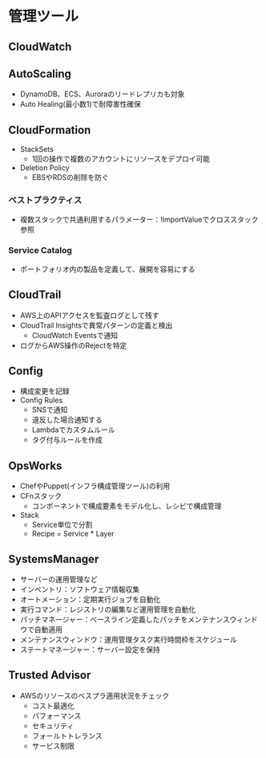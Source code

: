 # 管理ツール

## CloudWatch

## AutoScaling

- DynamoDB、ECS、Auroraのリードレプリカも対象
- Auto Healing(最小数1)で耐障害性確保

## CloudFormation

- StackSets
  - 1回の操作で複数のアカウントにリソースをデプロイ可能
- Deletion Policy
  - EBSやRDSの削除を防ぐ

### ベストプラクティス

- 複数スタックで共通利用するパラメーター：!ImportValueでクロススタック参照

### Service Catalog

- ポートフォリオ内の製品を定義して、展開を容易にする

## CloudTrail

- AWS上のAPIアクセスを監査ログとして残す
- CloudTrail Insightsで異常パターンの定義と検出
  - CloudWatch Eventsで通知
- ログからAWS操作のRejectを特定

## Config

- 構成変更を記録
- Config Rules
  - SNSで通知
  - 違反した場合通知する
  - Lambdaでカスタムルール
  - タグ付与ルールを作成

## OpsWorks

- ChefやPuppet(インフラ構成管理ツール)の利用
- CFnスタック
  - コンポーネントで構成要素をモデル化し、レシピで構成管理
- Stack
  - Service単位で分割
  - Recipe = Service * Layer

## SystemsManager

- サーバーの運用管理など
- インベントリ：ソフトウェア情報収集
- オートメーション：定期実行ジョブを自動化
- 実行コマンド：レジストリの編集など運用管理を自動化
- パッチマネージャー：ベースライン定義したパッチをメンテナンスウィンドウで自動適用
- メンテナンスウィンドウ：運用管理タスク実行時間枠をスケジュール
- ステートマネージャー：サーバー設定を保持

## Trusted Advisor

- AWSのリソースのベスプラ適用状況をチェック
  - コスト最適化
  - パフォーマンス
  - セキュリティ
  - フォールトトレランス
  - サービス制限
